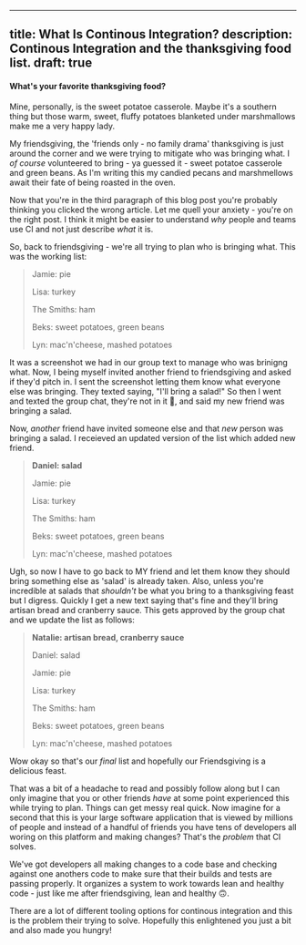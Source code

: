 ---
title: What Is Continous Integration?
description: Continous Integration and the thanksgiving food list.
draft: true
--

#### What's your favorite thanksgiving food?

Mine, personally, is the sweet potatoe casserole. Maybe it's a southern thing but those warm, sweet, fluffy potatoes blanketed under marshmallows make me a very happy lady. 

My friendsgiving, the 'friends only - no family drama' thanksgiving is just around the corner and we were trying to mitigate who was bringing what. I _of course_ volunteered to bring - ya guessed it - sweet potatoe casserole and green beans. As I'm writing this my candied pecans and marshmellows await their fate of being roasted in the oven. 

Now that you're in the third paragraph of this blog post you're probably thinking you clicked the wrong article. Let me quell your anxiety - you're on the right post. I think it might be easier to understand _why_ people and teams use CI and not just describe _what_ it is. 

So, back to friendsgiving - we're all trying to plan who is bringing what. This was the working list: 

> Jamie: pie
>
> Lisa: turkey
>
> The Smiths: ham
>
> Beks: sweet potatoes, green beans
>
> Lyn: mac'n'cheese, mashed potatoes

It was a screenshot we had in our group text to manage who was brinigng what. Now, I being myself invited another friend to friendsgiving and asked if they'd pitch in. I sent the screenshot letting them know what everyone else was bringing. They texted saying, "I'll bring a salad!" So then I went and texted the group chat, they're not in it 😬, and said my new friend was bringing a salad. 

Now, _another_ friend have invited someone else and that *new* person was bringing a salad. I receieved an updated version of the list which added new friend. 



> **Daniel: salad**
>
> Jamie: pie
>
> Lisa: turkey
>
> The Smiths: ham
>
> Beks: sweet potatoes, green beans
>
> Lyn: mac'n'cheese, mashed potatoes

Ugh, so now I have to go back to MY friend and let them know they should bring something else as 'salad' is already taken. Also, unless you're incredible at salads that _shouldn't_ be what you bring to a thanksgiving feast but I digress. Quickly I get a new text saying that's fine and they'll bring artisan bread and cranberry sauce. This gets approved by the group chat and we update the list as follows: 



> **Natalie: artisan bread, cranberry sauce**
>
> Daniel: salad
>
> Jamie: pie
>
> Lisa: turkey
>
> The Smiths: ham
>
> Beks: sweet potatoes, green beans
>
> Lyn: mac'n'cheese, mashed potatoes



Wow okay so that's our _final_ list and hopefully our Friendsgiving is a delicious feast. 

That was a bit of a headache to read and possibly follow along but I can only imagine that you or other friends _have_ at some point experienced this while trying to plan. Things can get messy real quick. Now imagine for a second that this is your large software application that is viewed by millions of people and instead of a handful of friends you have tens of developers all woring on this platform and making changes? That's the _problem_ that CI solves. 

We've got developers all making changes to a code base and checking against one anothers code to make sure that their builds and tests are passing properly. It organizes a system to work towards lean and healthy code - just like me after friendsgiving, lean and healthy 🙃. 

There are a lot of different tooling options for continous integration and this is the problem their trying to solve. Hopefully this enlightened you just a bit and also made you hungry! 


